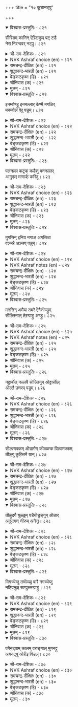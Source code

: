 +++
title = "१० कूडानट्पु"

+++


<details open><summary>विश्वास-प्रस्तुतिः - ८२१</summary>

सीरिडम् काणिन् ऎऱिदऱ्कुप् पट् टडै  
नेरा निरन्दवर् नट्पु।       ८२१
</details>

<details><summary>श्री-राम-देशिकः - ८२१</summary>

अधिकारः ८३. आन्तरस्नेहशून्यता  
हार्दस्नेहविहीनस्य बाह्यस्नेहं वितन्वतः ।  
मैत्री भग्ना भवेत् स्वर्णमयःखण्डगतं यथा ॥ ८२१॥
</details>

<details><summary>NVK Ashraf choice (en) - ८२१</summary>

०८२१
Posing friends treat you like an anvil
To strike you at the opportune time. *
(S.M. Diaz), (K. Krishnaswamy & Vijaya Ramkumar)
</details>

<details><summary>रामचन्द्र-दीक्षितः (en) - ८२१</summary>

821 cīrviṭam kāṇiṉ eṟitaṟkup paṭṭaṭai  
nērā nirantavar naṭpu.

821\. Friendship of the wicked is but a pretext to stab you cunningly in an unwary mood.  
</details>

<details><summary>शुद्धानन्द-भारती (en) - ८२१</summary>

1\. சீரிடம் காணின் எறிதற்குப் பட்டடை  
நேரா நிரந்தவர் நட்பு.  
The friendship by an enemy shown  
Is anvil in time, to strike you down.        821  
</details>

<details><summary>वेङ्कटकृष्ण (हि) - ८२१</summary>

821
अंतरंग मैत्री नहीं, पर केवल बहिरंग ।  
अवसर पा वह पीटती, पकड़ निहाई ढ़ंग ।  
</details>

<details><summary>श्रीनिवास (क) - ८२१</summary>

821. मनःपूर्वकवागि अल्लदॆ केवल तोरिकॆगॆ हॊन्दिकॊण्डवर स्नेहवु समय बन्दाग आपत्तु तरुव बलिगल्लागुवुदु.

</details>

<details><summary>मूलम् - ८२१</summary>

सीरिडम् काणिन् ऎऱिदऱ्कुप् पट् टडै  
नेरा निरन्दवर् नट्पु।       ८२१
</details>

<details open><summary>विश्वास-प्रस्तुतिः - ८२२</summary>

इनम्बोण्ड्रु इनमल्लार् केण्मै मगळिर्  
मनम्बोल वेऱु पडुम्।       ८२२
</details>

<details><summary>श्री-राम-देशिकः - ८२२</summary>

चित्ते सौहार्दहीनस्य मित्रवन्नटतो बहिः ।  
सौहार्दमङ्गनाचित्तसमं परिणतं भवेत् ॥ ८२२॥
</details>

<details><summary>NVK Ashraf choice (en) - ८२२</summary>

०८२२
Fickle as a woman's heart is the friendship of those
Who act like friends.
(P.S. Sundaram), (N.V.K. Ashraf)
</details>

<details><summary>रामचन्द्र-दीक्षितः (en) - ८२२</summary>

822 iṉampōṉṟu iṉamallār kēṇmai makaḷir  
maṉampōla vēṟu paṭum.

822\. Inconstant as the heart of a woman is the false friendship of seeming friends.  
</details>

<details><summary>शुद्धानन्द-भारती (en) - ८२२</summary>

2\. இனம்போன்று இனமல்லார் கேண்மை மகளிர்  
மனம்போல வேறு படும்.  
Who pretend kinship but are not  
Their friendship's fickle like woman's heart.        822  
</details>

<details><summary>वेङ्कटकृष्ण (हि) - ८२२</summary>

822
बन्धु सदृश पर बन्धु नहिं, उनकी मैत्री-बान ।  
है परिवर्तनशील ही, नारी-चित्त समान ॥
</details>

<details><summary>श्रीनिवास (क) - ८२२</summary>

822. स्नेहितरन्तॆ तोरिसिकॊण्डु, स्नेहितरागदिरुववर गॆळॆतनवु, हॆङ्गसर मनस्सिनन्तॆ, हॊरगॊन्दु ऒळगॊन्दु आगिरुवुदु.

</details>

<details><summary>मूलम् - ८२२</summary>

इनम्बोण्ड्रु इनमल्लार् केण्मै मगळिर्  
मनम्बोल वेऱु पडुम्।       ८२२
</details>

<details open><summary>विश्वास-प्रस्तुतिः - ८२३</summary>

पलनल्ल कट्रक् कडैत्तु मननल्लर्  
आगुदल् माणार्क् करिदु।      ८२३
</details>

<details><summary>श्री-राम-देशिकः - ८२३</summary>

अधीतेष्वपि शास्त्रेषु हार्दमैत्र्या प्रवर्तनम् ।  
नैव साध्यं भवेत्तेषां ये भवन्ति विरोधिनः ॥ ८२३॥
</details>

<details><summary>NVK Ashraf choice (en) - ८२३</summary>

०८२३
Hard for the ignoble to be good-hearted,
No matter how well educated they are. *
(M.S. Poornalingam Pillai)
</details>

<details><summary>रामचन्द्र-दीक्षितः (en) - ८२३</summary>

823 palanalla kaṟṟak kaṭaittum maṉanallar  
ākutal māṇārkku aritu.

823\. A wicked heart never mellows with learning.  
</details>

<details><summary>शुद्धानन्द-भारती (en) - ८२३</summary>

3\. பலநல்ல கற்றக் கடைத்தும் மனம்நல்லர்  
ஆகுதல் மாணார்க்கு அரிது.  
They may be vast in good studies  
But heartfelt-love is hard for foes.        823  
</details>

<details><summary>वेङ्कटकृष्ण (हि) - ८२३</summary>

823
सद्‍ग्रंथों का अध्ययन, यद्यपि किया अनेक ।  
शत्रु कभी होंगे नहीं, स्नेह-मना सविवेक ॥
</details>

<details><summary>श्रीनिवास (क) - ८२३</summary>

823. हलवु ऒळॆय ग्रन्थगळन्नु ओदिकॊण्डु विद्यावन्तरागिद्दरू मनस्सिनल्लि ऒळ्ळॆयवरागिरुवुदु, अल्प मनस्करिगॆ (हगॆगळिगॆ) असाध्य.

</details>

<details><summary>मूलम् - ८२३</summary>

पलनल्ल कट्रक् कडैत्तु मननल्लर्  
आगुदल् माणार्क् करिदु।      ८२३
</details>

<details open><summary>विश्वास-प्रस्तुतिः - ८२४</summary>

मुगत्तिन् इनिय नगाअ अगत्तिन्ना  
वञ्जरै अञ्जप् पडुम्।       ८२४
</details>

<details><summary>श्री-राम-देशिकः - ८२४</summary>

बहिर्हास्यमुखो भूत्वा चित्ते द्रोहं चिकीर्षतः ।  
वञ्चकस्य तु सौहर्दं दूरे कुरु भयान्वितः ॥ ८२४॥
</details>

<details><summary>NVK Ashraf choice (en) - ८२४</summary>

०८२४
Beware of those deceits who, with a smiling face,
Conceal bitterness in their hearts.
(N.V.K. Ashraf)
</details>

<details><summary>NVK Ashraf notes (en) - ८२४</summary>

८२४. Compare with ७८६. "A smiling face alone makes no friendship, but the heart should also smile with the face." * - (V. Ramasamy)
</details>

<details><summary>रामचन्द्र-दीक्षितः (en) - ८२४</summary>

824 mukattiṉ iṉiya nakāa akattuiṉṉā  
vañcarai añcap paṭum.

824\. Fear those who smile and smile but are villainy at heart.  
</details>

<details><summary>शुद्धानन्द-भारती (en) - ८२४</summary>

4\. முகத்தின் இனிய நகாஅ அகத்தின்னா  
வஞ்சரை அஞ்சப் படும்.  
Fear foes whose face has winning smiles  
Whose heart is full of cunning guiles.        824  
</details>

<details><summary>वेङ्कटकृष्ण (हि) - ८२४</summary>

824
मुख पर मधुर हँसी सहित, हृदय वैर से पूर ।  
ऐसे लोगों से डरो, ये हैं वंचक कूर ॥
</details>

<details><summary>श्रीनिवास (क) - ८२४</summary>

824. कण्डाग मुखदल्लि स्नेहद नगॆ सूसुत्त हृदयदल्लि कॆट्टद्दन्नु ऎणिसुव वञ्चकरन्नु कण्डु हॆदरि दूरविरबेकु.

</details>

<details><summary>मूलम् - ८२४</summary>

मुगत्तिन् इनिय नगाअ अगत्तिन्ना  
वञ्जरै अञ्जप् पडुम्।       ८२४
</details>

<details open><summary>विश्वास-प्रस्तुतिः - ८२५</summary>

मनत्तिन् अमैया तवरै ऎनैत्तॊण्ड्रुम्  
सॊल्लिनाल् तेऱऱ्पाट्रु अण्ड्रु।      ८२५
</details>

<details><summary>श्री-राम-देशिकः - ८२५</summary>

कृत्वान्यभावं मनसि स्नेहमाचरतो बहिः ।  
श्रुत्वा वार्तां च कार्येषु प्रवृत्तिर्न वरा मता ॥ ८२५॥
</details>

<details><summary>NVK Ashraf choice (en) - ८२५</summary>

०८२५
Trust not the mere words of those
Whose minds don't agree with us. *
(P.S. Sundaram)
</details>

<details><summary>NVK Ashraf notes (en) - ८२५</summary>

८२५: A short and crisp translation but not close to original: "When minds do not agree don't trust mere words" - (P.S. Sundaram)
</details>

<details><summary>रामचन्द्र-दीक्षितः (en) - ८२५</summary>

825 maṉattiṉ amaiyā tavarai eṉaittoṉṟum  
colliṉāl tēṟaṟpāṟṟu aṉṟu.

825\. It is impossible to convince those whose minds do not agree.  
</details>

<details><summary>शुद्धानन्द-भारती (en) - ८२५</summary>

5\. மனத்தின் அமையா தவரை எனைத்தொன்றும்  
சொல்லினால் தேறற்பாற்று அன்று.  
Do not trust in what they tell  
Whose mind with your mind goes ill.        825  
</details>

<details><summary>वेङ्कटकृष्ण (हि) - ८२५</summary>

825
जिससे मन मिलता नहीं, उसका सुन वच मात्र ।  
किसी विषय में मत समझ, उसे भरोसा पात्र ॥
</details>

<details><summary>श्रीनिवास (क) - ८२५</summary>

825. तम्मॊडनॆ मनस्सिनल्लि हॊन्दाणिकॆ इल्लदवर यावॊन्दु मातिनल्लू विश्वासविडकूडदु.

</details>

<details><summary>मूलम् - ८२५</summary>

मनत्तिन् अमैया तवरै ऎनैत्तॊण्ड्रुम्  
सॊल्लिनाल् तेऱऱ्पाट्रु अण्ड्रु।      ८२५
</details>

<details open><summary>विश्वास-प्रस्तुतिः - ८२६</summary>

नट्टार्बोल् नल्लवै सॊल्लिनुम् ऒट्टार्सॊल्  
ऒल्लै उणरप् पडुम्।       ८२६
</details>

<details><summary>श्री-राम-देशिकः - ८२६</summary>

विरोधिनो मित्रसमं हितं वाक्यं ब्रुवन्तु वा ।  
अथापि तद्वचोभङ्ग्या तत्त्वं ज्ञायेत शीघ्रतः ॥ ८२६॥
</details>

<details><summary>NVK Ashraf choice (en) - ८२६</summary>

०८२६
A foe's words though seem friendly and good
Can be read at once. *
(P.S. Sundaram)
</details>

<details><summary>रामचन्द्र-दीक्षितः (en) - ८२६</summary>

826 naṭṭārpōl nallavai colliṉum oṭṭārcol  
ollai uṇarap paṭum.

826\. Of what avail are the friendly words of your foe?  
</details>

<details><summary>शुद्धानन्द-भारती (en) - ८२६</summary>

6\. நட்டார்போல் நல்லவை சொல்லினும் ஒட்டார்சொல்  
ஒல்லை உணரப் படும்.  
The words of foes is quickly seen  
Though they speak like friends in fine.        826  
</details>

<details><summary>वेङ्कटकृष्ण (हि) - ८२६</summary>

826
यद्यपि बोलें मित्र सम, हितकर वचन गढ़ंत ।  
शत्रु-वचन की व्यर्थता, होती प्रकट तुरंत ॥
</details>

<details><summary>श्रीनिवास (क) - ८२६</summary>

826. हगॆगळ मातु, स्नेहितर मातिनन्तॆ ऒळ्ळॆयुदन्ने हेळिदरू अदरल्लिरुव केडिन दनि, कूडले बयलागुत्तदॆ.

</details>

<details><summary>मूलम् - ८२६</summary>

नट्टार्बोल् नल्लवै सॊल्लिनुम् ऒट्टार्सॊल्  
ऒल्लै उणरप् पडुम्।       ८२६
</details>

<details open><summary>विश्वास-प्रस्तुतिः - ८२७</summary>

सॊल्वणक्कम् ऒन्नार्गण् कॊळ्ळऱ्क विल्वणक्कम्  
तीङ्गु कुऱित्तमै यान्।      ८२७
</details>

<details><summary>श्री-राम-देशिकः - ८२७</summary>

प्राप्यापि नम्रतां चापः स्वभावाद् दुःखदो यथा ।  
विनयाढ्यं शत्रुवाक्यं तथानर्थकरं भवेत् ॥ ८२७॥
</details>

<details><summary>NVK Ashraf choice (en) - ८२७</summary>

०८२७
Trust not the bowing speech of your foe.
A bending bow is a sign of imminent danger.
(P.S. Sundaram), (N.V.K. Ashraf)
</details>

<details><summary>रामचन्द्र-दीक्षितः (en) - ८२७</summary>

827 colvaṇakkam oṉṉārkaṇ koḷḷaṟka vilvaṇakkam  
tīṅku kuṟittamai yāṉ.

827\. Do not trust the seeming humility of the enemy’s speech for the bow bends only to do harm.  
</details>

<details><summary>शुद्धानन्द-भारती (en) - ८२७</summary>

7\. சொல்வணக்கம் ஒன்னார்கண் கொள்ளற்க வில்வணக்கம்  
தீங்கு குறித்தமை யான்.  
Trust not the humble words of foes  
Danger darts from bending bows.        827  
</details>

<details><summary>वेङ्कटकृष्ण (हि) - ८२७</summary>

827
सूचक है आपत्ति का, धनुष नमन की बान ।  
सो रिपु-वचन-विनम्रता, निज हितकर मत जान ॥
</details>

<details><summary>श्रीनिवास (क) - ८२७</summary>

827. बिल्लिन डॊङ्कु अथवा बागुविकॆयु इन्नॊब्बर प्राणवन्नु तॆगॆयुवुदरिन्द कॆट्टद्दने सूचिसुवुदु; अदरन्तॆ, ऒल्लदवर मातिन वॆनय (डॊङ्कु) कूड; अदन्न्य् स्वीकरिसबारदु.

</details>

<details><summary>मूलम् - ८२७</summary>

सॊल्वणक्कम् ऒन्नार्गण् कॊळ्ळऱ्क विल्वणक्कम्  
तीङ्गु कुऱित्तमै यान्।      ८२७
</details>

<details open><summary>विश्वास-प्रस्तुतिः - ८२८</summary>

तॊऴुदगै युळ्ळुम् पडैयॊडुङ्गुम् ऒन्नार्  
अऴुदगण् णीरुम् अनैत्तु।      ८२८
</details>

<details><summary>श्री-राम-देशिकः - ८२८</summary>

शत्रोरञ्जलिमश्येऽपि छन्नः स्यात् कठिनायुधः ।  
तथा शत्रोरश्रुपातः क्रूरायुधसमो भवेत् ॥ ८२८॥
</details>

<details><summary>NVK Ashraf choice (en) - ८२८</summary>

०८२८
Like a dagger concealed in folded hands
Is the mourning tears of foes. *
(P.S. Sundaram), (N.V.K. Ashraf)
</details>

<details><summary>रामचन्द्र-दीक्षितः (en) - ८२८</summary>

828 toḻutakai yuḷḷum paṭaiyoṭuṅkum oṉṉār  
aḻutakaṇ ṇīrum aṉaittu.

828\. The folded hands of the enemy in an attitude of devotion conceal a weapon. Likewise are his false tears.  
</details>

<details><summary>शुद्धानन्द-भारती (en) - ८२८</summary>

8\. தொழுதகை யுள்ளும் படையொடுங்கும் ஒன்னார்  
அழுதகண் ணீரும் அனைத்து.  
Adoring hands of foes hide arms  
Their sobbing tears have lurking harms.        828  
</details>

<details><summary>वेङ्कटकृष्ण (हि) - ८२८</summary>

828
जुड़े हाथ में शत्रु के, छिप रहता हथियार ।  
वैसी ही रिपु की रही, रुदन-अश्रु-जल-धार ॥
</details>

<details><summary>श्रीनिवास (क) - ८२८</summary>

828. (हगॆगळु) कैमुगिदु नमस्करिसुवागलू कैयॊळगॆ आयुधवन्नु अडगिसिट्टुकॊण्डिरुत्तारॆ; अवरु अत्तु सुरिसुव काण्णीरु कूड अदे बगॆयदु (वञ्चनॆयिन्द कूडिदुदु)

</details>

<details><summary>मूलम् - ८२८</summary>

तॊऴुदगै युळ्ळुम् पडैयॊडुङ्गुम् ऒन्नार्  
अऴुदगण् णीरुम् अनैत्तु।      ८२८
</details>

<details open><summary>विश्वास-प्रस्तुतिः - ८२९</summary>

मिगच्चॆय्दु तम्मॆळ्ळु वारै नगच्चॆय्दु  
नट्पिनुळ् साप्पुल्लऱ्पाट्रु।       ८२९
</details>

<details><summary>श्री-राम-देशिकः - ८२९</summary>

भूत्वा बहिः स्निग्धसमो दूषयेद् हृदयेन् यः ।  
तमेव मार्गमाश्रित्य तस्य मैत्रीं विनाशय ॥ ८२९॥
</details>

<details><summary>NVK Ashraf choice (en) - ८२९</summary>

०८२९
Cajole and crush with friendly guise
Those who flatter you but despise within. *
( Shuddhananda Bharatiar), (P.S. Sundaram)
</details>

<details><summary>रामचन्द्र-दीक्षितः (en) - ८२९</summary>

829 mikacceytu tammauḷu vārai nakacceytu  
naṭpiṉuḷ cāppullaṟ pāṟṟu.

829\. Policy requires that hostility to a foe should be hidden under a smile.  
</details>

<details><summary>शुद्धानन्द-भारती (en) - ८२९</summary>

9\. மிகச்செய்து தம்எள்ளு வாரை நகச்செய்து  
நட்பினுள் சாப்புல்லற் பாற்று.  
In open who praise, at heart despise  
Cajole and crush them in friendly guise.        829  
</details>

<details><summary>वेङ्कटकृष्ण (हि) - ८२९</summary>

829
जो अति मैत्री प्रकट कर, मन में करता हास ।  
खुश कर मैत्री भाव से, करना उसका नाश ॥
</details>

<details><summary>श्रीनिवास (क) - ८२९</summary>

829. हॊरगॆ मिगिलाद स्नेहवन्नु तोरिसुत्त ऒळगॊळगे तम्मन्नु निन्दिसुव हगॆगळॊडनॆ, अरसनादवनु तानू स्नेहवन्नु प्रकटिसि, ऒळगे आ स्नेहवु नशिसुवन्तॆ वर्तिसबेकु.

</details>

<details><summary>मूलम् - ८२९</summary>

मिगच्चॆय्दु तम्मॆळ्ळु वारै नगच्चॆय्दु  
नट्पिनुळ् साप्पुल्लऱ्पाट्रु।       ८२९
</details>

<details open><summary>विश्वास-प्रस्तुतिः - ८३०</summary>

पगैनट्पाम् कालम् वरुङ्गाल् मुगनट्टु  
अगनट्पु ऒरीइ विडल्।       ८३०
</details>

<details><summary>श्री-राम-देशिकः - ८३०</summary>

शत्रुभिः सह मैत्र्यां च प्रसक्तायां मुखे परम् ।  
प्रसर्श्य मैत्रीं हार्दां तां मैत्रीं छिन्धि निरन्तरम् ॥ ८३०॥
</details>

<details><summary>NVK Ashraf choice (en) - ८३०</summary>

०८३०
While playing a friend to foes, keep a friendly face
But banish them from thy heart.
(J. Narayanaswamy), (Satguru Subramuniyaswami)
</details>

<details><summary>रामचन्द्र-दीक्षितः (en) - ८३०</summary>

830 pakainaṭpām kālam varuṅkāl mukanaṭṭu  
akanaṭpu orīi viṭal.

830\. When the enemy pretends alliance, receive him with outward smile and inward distrust.  
</details>

<details><summary>शुद्धानन्द-भारती (en) - ८३०</summary>

10\. பகைநட்பாம் காலம் வருங்கால் முகநட்டு  
அகநட்பு ஒரீஇ விடல்  
When foes, in time, play friendship's part  
Feign love on face but not in heart.        830  
</details>

<details><summary>वेङ्कटकृष्ण (हि) - ८३०</summary>

830
शत्रु, मित्र जैसा बने, जब आवे यह काल ।  
मुख पर मैत्री प्रकट कर, मन से उसे निकाल ॥
</details>

<details><summary>श्रीनिवास (क) - ८३०</summary>

830. हगॆगळु स्नेहितरागुव काल बन्दाग, अरसनु मुखदल्लि स्नेहवन्नु प्रकटिसि, मनस्सिनल्लि आ स्नेहवन्नु तॊडॆदु हाकबेकु. स्वल्प कालद नन्तर बहिरङ्गवागियू आ स्नेहवन्नु कैबिडबेकु.
</details>

<details><summary>मूलम् - ८३०</summary>

पगैनट्पाम् कालम् वरुङ्गाल् मुगनट्टु  
अगनट्पु ऒरीइ विडल्।       ८३०
</details>
